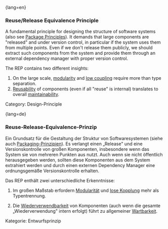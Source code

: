 {lang=en}
### Reuse/Release Equivalence Principle

A fundamental principle for designing the structure of software systems (also see [Package Principles](#term-package-principles)). It demands that large components are "released" and under version control, in particular if the system uses them from multiple points. Even if we don't release them publicly, we should extract such components from the system and provide them through an external dependency manager with proper version control.

The REP contains two different insights:

1. On the large scale, [modularity](#term-modularity-quality-attribute) and [low coupling](#term-coupling) require more than type separation.
2. [Reusability](#term-reusability-quality-attribute) of components (even if all "reuse" is internal) translates to overall [maintainability](#term-maintainability-quality-attribute).

Category: Design-Principle


{lang=de}
### Reuse-Release-Equivalence-Prinzip

Ein Grundsatz für die Gestaltung der Struktur von Softwaresystemen
(siehe auch [Packaging-Prinzipien](#term-package-principles)). Es verlangt einen
„Release" und eine Versionskontrolle von großen Komponenten,
insbesondere wenn das System sie von mehreren Punkten aus nutzt. Auch
wenn sie nicht öffentlich herausgegeben werden, sollten diese
Komponenten aus dem System extrahiert werden und durch einen externen
Dependency Manager eine ordnungsgemäße Versionskontrolle erhalten.

Das REP enthält zwei unterschiedliche Erkenntnisse:

1.  Im großen Maßstab erfordern [Modularität](#term-modularity-quality-attribute) und [lose
    Kopplung](#term-coupling) mehr als Typentrennung.

2.  Die [Wiederverwendbarkeit](#term-reusability-quality-attribute) von Komponenten (auch wenn
    die gesamte „Wiederverwendung" intern erfolgt) führt zu allgemeiner
    [Wartbarkeit](#term-maintainability-quality-attribute).

Kategorie: Entwurfsprinzip

